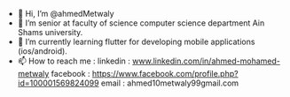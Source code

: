 - 👋 Hi, I’m @ahmedMetwaly
- 👀 I’m senior at faculty of science computer science department Ain Shams university.
- 🌱 I’m currently learning flutter for developing mobile applications (ios/android). 
- 📫 How to reach me : 
          linkedin : www.linkedin.com/in/ahmed-mohamed-metwaly
          facebook : https://www.facebook.com/profile.php?id=100001569824099
          email : ahmed10metwaly99gmail.com

<!---
ahmedMetwaly/ahmedMetwaly is a ✨ special ✨ repository because its `README.md` (this file) appears on your GitHub profile.
You can click the Preview link to take a look at your changes.
--->
